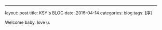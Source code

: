 ---
layout: post
title: KSY's BLOG
date: 2016-04-14
categories: blog
tags: [序]



Welcome baby.
love u.














